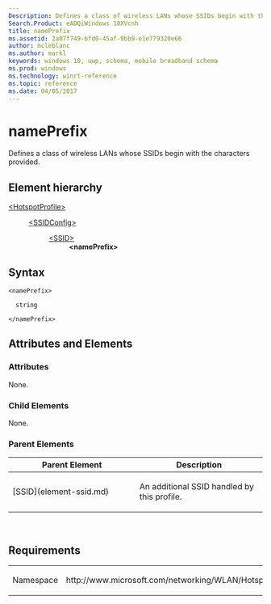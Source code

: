 ```yaml
---
Description: Defines a class of wireless LANs whose SSIDs begin with the characters provided.
Search.Product: eADQiWindows 10XVcnh
title: namePrefix
ms.assetid: 2a07f749-bfd0-45af-9bb9-e1e779320e66
author: mcleblanc
ms.author: markl
keywords: windows 10, uwp, schema, mobile broadband schema
ms.prod: windows
ms.technology: winrt-reference
ms.topic: reference
ms.date: 04/05/2017
---
```


# namePrefix


Defines a class of wireless LANs whose SSIDs begin with the characters provided.

## Element hierarchy

<dl>
<dt><a href="element-hotspotprofile.md">&lt;HotspotProfile&gt;</a></dt>
<dd>
<dl>
<dt><a href="element-ssidconfig.md">&lt;SSIDConfig&gt;</a></dt>
<dd>
<dl>
<dt><a href="element-ssid.md">&lt;SSID&gt;</a></dt>
<dd><b>&lt;namePrefix&gt;</b></dd>
</dl>
</dd>
</dl>
</dd>
</dl>

## Syntax

``` syntax
<namePrefix>

  string

</namePrefix>
```

## Attributes and Elements


### Attributes

None.

### Child Elements

None.

### Parent Elements

<table>
<colgroup>
<col width="50%" />
<col width="50%" />
</colgroup>
<thead>
<tr class="header">
<th>Parent Element</th>
<th>Description</th>
</tr>
</thead>
<tbody>
<tr class="odd">
<td>[SSID](element-ssid.md)</td>
<td><p>An additional SSID handled by this profile.</p></td>
</tr>
</tbody>
</table>

 

## Requirements

<table>
<colgroup>
<col width="50%" />
<col width="50%" />
</colgroup>
<tbody>
<tr class="odd">
<td><p>Namespace</p></td>
<td><p>http://www.microsoft.com/networking/WLAN/HotspotProfile/v1</p></td>
</tr>
</tbody>
</table>

 

 



